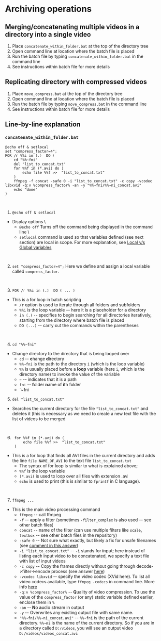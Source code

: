 # Archiving operations

## Merging/concatenating multiple videos in a directory into a single video
1. Place `concatenate_within_folder.bat` at the top of the directory tree
2. Open command line at location where the batch file is placed
3. Run the batch file by typing `concatenate_within_folder.bat` in the command line
4.  See instructions within batch file for more details

## Replicating directory with compressed videos
1. Place `move_compress.bat` at the top of the directory tree
2. Open command line at location where the batch file is placed
3. Run the batch file by typing `move_compress.bat` in the command line
4.  See instructions within batch file for more details


## Line-by-line explanation

### `concatenate_within_folder.bat`
```
@echo off & setlocal
set "compress_factor=4";
FOR /r %%i in (.)  DO (	    
    cd "%%~fni" 
    del "list_to_concat.txt"           
    for %%f in (*.avi) do (
        echo file %%f >>  "list_to_concat.txt"             
    )
    ffmpeg -f concat -safe 0 -i "list_to_concat.txt" -c copy -vcodec libxvid -q:v %compress_factor% -an -y "%%~fni/%%~ni_concat.avi"    
    echo "done"
)
```
<br />

1. `@echo off & setlocal` 
- Display options \
  - `@echo off` Turns off the command being displayed in the command line \
  - `setlocal` command is used so that variables defined (see next section) are local in scope. For more explanation, see [Local v/s Global variables](https://www.tutorialspoint.com/batch_script/batch_script_variables.htm)

<br />

2. `set "compress_factor=4";`
Here we define and assign a local variable called `compress_factor`.

<br />

3. `FOR /r %%i in (.)  DO (	... )` 
- This is a for loop in batch scripting
  - `/r` option is used to iterate through all folders and subfolders
  - `%%i` is the loop variable -- here it is a placeholder for a directory
  - `in (.)` -- specifies to begin searching for all directories iteratively, starting from the directory where batch file is placed
  - `DO (...)` -- carry out the commands within the parentheses

<br />

4. `cd "%%~fni"` 
- Change directory to the directory that is being looped over
  - `cd` -- **c**hange **d**irectory
  - `%%~fni` is the path to the directory `i` (which is the loop variable)
  - `%%` is usually placed before a **loop** variable (here `i`, which is the directory name) to invoke the value of the variable
  - `~` -- indicates that it is a path
  - `fni` -- **f**older **n**ame of **i**th folder
  - `~fni

5.  `del "list_to_concat.txt"`
- Searches the current directory for the file `"list_to_concat.txt"` and deletes it (this is necessary as we need to create a new text file with the list of videos to be merged

<br />

6. ``` 
    for %%f in (*.avi) do (
        echo file %%f >>  "list_to_concat.txt"             
    )
    ```
- This is a for loop that finds all AVI files in the current directory and adds the line `file NAME_OF_AVI` to the text file `list_to_concat.txt`
  - The syntax of for loop is similar to what is explained above; 
  - `%%f` is the loop variable
  - `(*.avi)` is used to loop over all files with extension .avi
  - `echo` is used to print (this is similar to `fprintf` in C language). 
    
<br />
    
7. `ffmpeg ...`
- This is the main video processing command
  - `ffmpeg` -- call ffmpeg 
  - `-f` -- apply a filter (sometimes `-filter_complex` is also used -- see other batch files)
  - `concat` -- name of the filter (can use multiple filters like `scale`, `textbox` -- see other batch files in the repository) 
  - `-safe 0` -- Not sure what exactly, but likely a fix for unsafe filenames (see [comment in this answer](https://stackoverflow.com/a/11175851))
  - `-i "list_to_concat.txt"` -- `-i` stands for **i**nput; here instead of listing each input video to be concatenated, we specify a text file with list of input videos
  - `-c copy` -- Copy the frames directly without going through decode->filter->encode process (see answer [here](https://stackoverflow.com/a/38381173))
  - `-vcodec libxvid` -- specify the video codec (XVid here). To list all video codecs available, type `ffmpeg -codecs` in command line. More info [here](https://stackoverflow.com/a/20587693)
  - `-q:v %compress_factor%` -- **Q**uality of video compression. To use the value of the `compress_factor` (or any) static variable defined earlier, enclose them in `%`
  - `-an` -- **N**o **a**udio stream in output
  - `-y` -- Overwrites any existing output file with same name.
  - `"%%~fni/%%~ni_concat.avi"` -- `%%~fni` is the path of the current directory. `%%~ni` is the name of the current directory. So if you are in a directory called `D:/videos`, you will see an output video `D:/videos/videos_concat.avi`


<br />
